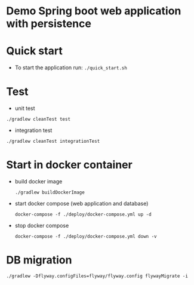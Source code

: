 # Demo Spring boot web application with persistence

# Quick start
 - To start the application run: `./quick_start.sh`

# Test
 - unit test
 ```
./gradlew cleanTest test
```
- integration test
```
./gradlew cleanTest integrationTest
```

# Start in docker container
- build docker image
    ```
    ./gradlew buildDockerImage
    ```
- start docker compose (web application and database)
    ```
    docker-compose -f ./deploy/docker-compose.yml up -d
    ```
- stop docker compose
    ```
    docker-compose -f ./deploy/docker-compose.yml down -v
    ```
# DB migration
```
./gradlew -Dflyway.configFiles=flyway/flyway.config flywayMigrate -i
```